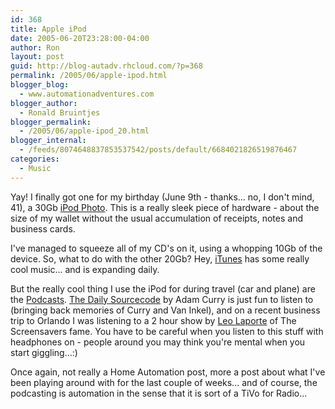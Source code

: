 ```yaml
---
id: 368
title: Apple iPod
date: 2005-06-20T23:28:00-04:00
author: Ron
layout: post
guid: http://blog-autadv.rhcloud.com/?p=368
permalink: /2005/06/apple-ipod.html
blogger_blog:
  - www.automationadventures.com
blogger_author:
  - Ronald Bruintjes
blogger_permalink:
  - /2005/06/apple-ipod_20.html
blogger_internal:
  - /feeds/8074648837853537542/posts/default/6684021826519876467
categories:
  - Music
---
```

Yay! I finally got one for my birthday (June 9th - thanks... no, I don't mind, 41), a 30Gb [iPod Photo](http://www.apple.com/ipodphoto/). This is a really sleek piece of hardware - about the size of my wallet without the usual accumulation of receipts, notes and business cards.

I've managed to squeeze all of my CD's on it, using a whopping 10Gb of the device. So, what to do with the other 20Gb? Hey, [iTunes](http://www.apple.com/itunes/store/) has some really cool music... and is expanding daily.

But the really cool thing I use the iPod for during travel (car and plane) are the [Podcasts](http://en.wikipedia.org/wiki/Podcasting). [The Daily Sourcecode](http://www.dailysourcecode.com/) by Adam Curry is just fun to listen to (bringing back memories of Curry and Van Inkel), and on a recent business trip to Orlando I was listening to a 2 hour show by [Leo Laporte](http://www.leoville.com/) of The Screensavers fame. You have to be careful when you listen to this stuff with headphones on - people around you may think you're mental when you start giggling...:)

Once again, not really a Home Automation post, more a post about what I've been playing around with for the last couple of weeks... and of course, the podcasting is automation in the sense that it is sort of a TiVo for Radio...